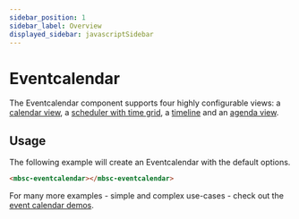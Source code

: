 ```yaml
---
sidebar_position: 1
sidebar_label: Overview
displayed_sidebar: javascriptSidebar
---
```


# Eventcalendar

The Eventcalendar component supports four highly configurable views: a [calendar view](/angular/eventcalendar/calendar), a [scheduler with time grid](/angular/eventcalendar/scheduler), a [timeline](/angular/eventcalendar/timeline) and an [agenda view](/angular/eventcalendar/agenda).

## Usage

The following example will create an Eventcalendar with the default options.

```html
<mbsc-eventcalendar></mbsc-eventcalendar>
```

For many more examples - simple and complex use-cases - check out the [event calendar demos](https://demo.mobiscroll.com/eventcalendar).